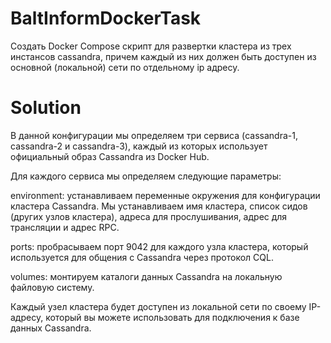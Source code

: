 # BaltInformDockerTask
Создать Docker Compose скрипт для развертки кластера из трех инстансов cassandra, причем каждый из них должен быть доступен из основной (локальной) сети по отдельному ip адресу.
# Solution
В данной конфигурации мы определяем три сервиса (cassandra-1, cassandra-2 и cassandra-3), каждый из которых использует официальный образ Cassandra из Docker Hub.

Для каждого сервиса мы определяем следующие параметры:

environment: устанавливаем переменные окружения для конфигурации кластера Cassandra. Мы устанавливаем имя кластера, список сидов (других узлов кластера), адреса для прослушивания, адрес для трансляции и адрес RPC.

ports: пробрасываем порт 9042 для каждого узла кластера, который используется для общения с Cassandra через протокол CQL.

volumes: монтируем каталоги данных Cassandra на локальную файловую систему.

Каждый узел кластера будет доступен из локальной сети по своему IP-адресу, который вы можете использовать для подключения к базе данных Cassandra.
